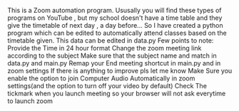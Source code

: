 This is a Zoom automation program. Ususally you will find these types of programs on YouTube ,
but my school doesn't have a time table and they give the timetable of next day , a day before...
So I have created a python program which can be edited to automatically attend classes based on the timetable given.
This data can be edited in data.py
Few points to note:
  Provide the Time in 24 hour format
  Change the zoom meeting link according to the subject
  Make sure that the subject name and match in data.py and main.py 
  Remap your End meeting shortcut in main.py and in zoom settings
  If there is anything to improve pls let me know
  Make Sure you enable the option to join Computer Audio Automatically in zoom settings(and the option to turn off your video by default)
  Check The tickmark when you launch meeting so your browser will not ask everytime to launch zoom
  
